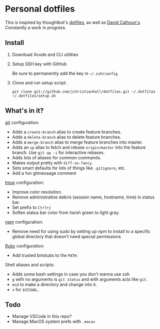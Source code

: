 # Personal dotfiles

This is inspired by thoughtbot's [dotfiles](https://github.com/thoughtbot/dotfiles.git), as well as [David Calhoun's](https://github.com/dcalhoun/dotfiles). Constantly a work in progress.

## Install

1. Download Xcode and CLI utilities

1. Setup SSH key with GitHub

   Be sure to permanently add the key in `~/.ssh/config`

1. Clone and run setup script:

   ```
   git clone git://github.com/jchristianhall/dotfiles.git ~/.dotfiles
   ~/.dotfiles/setup.sh
   ```

## What's in it?

[git](http://git-scm.com/) configuration:

- Adds a `create-branch` alias to create feature branches.
- Adds a `delete-branch` alias to delete feature branches.
- Adds a `merge-branch` alias to merge feature branches into master.
- Adds an `up` alias to fetch and rebase `origin/master` into the feature
  branch. Use `git up -i` for interactive rebases.
- Adds lots of aliases for common commands.
- Makes output pretty with `diff-so-fancy`.
- Sets smart defaults for lots of things like `.gitignore`, etc.
- Add a fun gitmessage comment

[tmux](http://robots.thoughtbot.com/a-tmux-crash-course) configuration:

- Improve color resolution.
- Remove administrative debris (session name, hostname, time) in status bar.
- Set prefix to `Ctrl+j`
- Soften status bar color from harsh green to light gray.

[npm](https://www.npmjs.com) configuration:

- Remove need for using sudo by setting up npm to install to a specific global directory that doesn't need special permissions

[Ruby](https://www.ruby-lang.org/en/) configuration:

- Add trusted binstubs to the `PATH`.

Shell aliases and scripts:

- Adds some bash settings in case you don't wanna use zsh
- `g` with no arguments is `git status` and with arguments acts like `git`.
- `mcd` to make a directory and change into it.
- `v` for `$VISUAL`.

## Todo

- Manage VSCode in this repo?
- Manage MacOS system prefs with `.macos`
